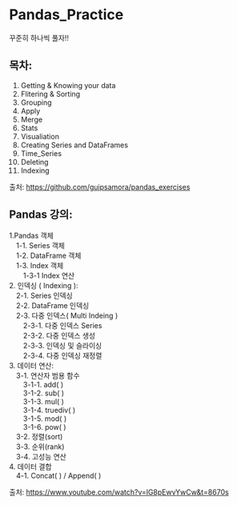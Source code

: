 # Pandas_Practice

꾸준히 하나씩 풀자!!

## 목차:
1. Getting & Knowing your data
2. Flitering & Sorting
3. Grouping
4. Apply
5. Merge
6. Stats
7. Visualiation
8. Creating Series and DataFrames
9. Time_Series
10. Deleting
11. Indexing

출처: https://github.com/guipsamora/pandas_exercises

## Pandas 강의:
1.Pandas 객체  
  &emsp;1-1. Series 객체  
  &emsp;1-2. DataFrame 객체  
  &emsp;1-3. Index 객체    
    &emsp;&emsp;1-3-1 Index 연산  
2. 인덱싱 ( Indexing ):  
  &emsp;2-1. Series 인덱싱  
  &emsp;2-2. DataFrame 인덱싱  
  &emsp;2-3. 다중 인덱스( Multi Indeing )  
    &emsp;&emsp;2-3-1. 다중 인덱스 Series  
    &emsp;&emsp;2-3-2. 다중 인덱스 생성  
    &emsp;&emsp;2-3-3. 인덱싱 및 슬라이싱  
    &emsp;&emsp;2-3-4. 다중 인덱싱 재정렬  
  3. 데이터 연산:  
    &emsp;3-1. 연산자 범용 함수  
    &emsp;&emsp;3-1-1. add( )  
    &emsp;&emsp;3-1-2. sub( )  
    &emsp;&emsp;3-1-3. mul( )  
    &emsp;&emsp;3-1-4. truediv( )  
    &emsp;&emsp;3-1-5. mod( )  
    &emsp;&emsp;3-1-6. pow( )  
    &emsp;3-2. 정렬(sort)  
    &emsp;3-3. 순위(rank)  
    &emsp;3-4. 고성능 연산  
  4. 데이터 결합  
    &emsp;4-1. Concat( ) / Append( )     
    
출처: https://www.youtube.com/watch?v=lG8pEwvYwCw&t=8670s
